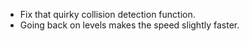 - Fix that quirky collision detection function.
- Going back on levels makes the speed slightly faster.
